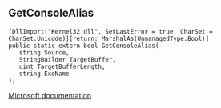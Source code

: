 ## GetConsoleAlias

```
[DllImport("Kernel32.dll", SetLastError = true, CharSet = CharSet.Unicode)][return: MarshalAs(UnmanagedType.Bool)]
public static extern bool GetConsoleAlias(
   string Source,
   StringBuilder TargetBuffer,
   uint TargetBufferLength,
   string ExeName
);
```

[Microsoft documentation](https://docs.microsoft.com/en-us/windows/console/getconsolealias)
